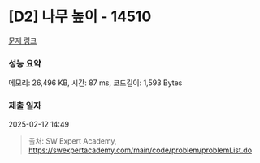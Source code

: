 # [D2] 나무 높이 - 14510 

[문제 링크](https://swexpertacademy.com/main/code/problem/problemDetail.do?contestProbId=AYFofW8qpXYDFAR4) 

### 성능 요약

메모리: 26,496 KB, 시간: 87 ms, 코드길이: 1,593 Bytes

### 제출 일자

2025-02-12 14:49



> 출처: SW Expert Academy, https://swexpertacademy.com/main/code/problem/problemList.do